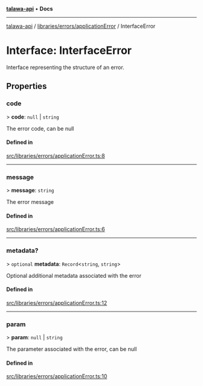 [**talawa-api**](../../../../README.md) • **Docs**

***

[talawa-api](../../../../modules.md) / [libraries/errors/applicationError](../README.md) / InterfaceError

# Interface: InterfaceError

Interface representing the structure of an error.

## Properties

### code

\> **code**: `null` \| `string`

The error code, can be null

#### Defined in

[src/libraries/errors/applicationError.ts:8](https://github.com/PalisadoesFoundation/talawa-api/blob/f4877b986932181336f42a7336754de05976cd97/src/libraries/errors/applicationError.ts#L8)

***

### message

\> **message**: `string`

The error message

#### Defined in

[src/libraries/errors/applicationError.ts:6](https://github.com/PalisadoesFoundation/talawa-api/blob/f4877b986932181336f42a7336754de05976cd97/src/libraries/errors/applicationError.ts#L6)

***

### metadata?

\> `optional` **metadata**: `Record`\<`string`, `string`\>

Optional additional metadata associated with the error

#### Defined in

[src/libraries/errors/applicationError.ts:12](https://github.com/PalisadoesFoundation/talawa-api/blob/f4877b986932181336f42a7336754de05976cd97/src/libraries/errors/applicationError.ts#L12)

***

### param

\> **param**: `null` \| `string`

The parameter associated with the error, can be null

#### Defined in

[src/libraries/errors/applicationError.ts:10](https://github.com/PalisadoesFoundation/talawa-api/blob/f4877b986932181336f42a7336754de05976cd97/src/libraries/errors/applicationError.ts#L10)
